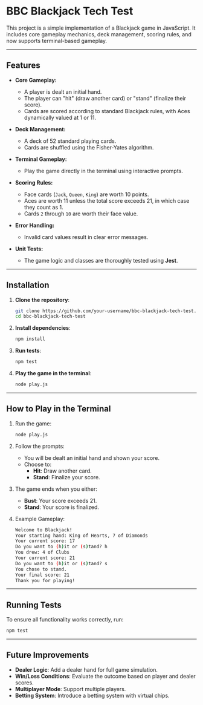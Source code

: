 # BBC Blackjack Tech Test

This project is a simple implementation of a Blackjack game in JavaScript. It includes core gameplay mechanics, deck management, scoring rules, and now supports terminal-based gameplay.

---

## Features

- **Core Gameplay:**
  - A player is dealt an initial hand.
  - The player can "hit" (draw another card) or "stand" (finalize their score).
  - Cards are scored according to standard Blackjack rules, with Aces dynamically valued at 1 or 11.

- **Deck Management:**
  - A deck of 52 standard playing cards.
  - Cards are shuffled using the Fisher-Yates algorithm.

- **Terminal Gameplay:**
  - Play the game directly in the terminal using interactive prompts.

- **Scoring Rules:**
  - Face cards (`Jack`, `Queen`, `King`) are worth 10 points.
  - Aces are worth 11 unless the total score exceeds 21, in which case they count as 1.
  - Cards `2` through `10` are worth their face value.

- **Error Handling:**
  - Invalid card values result in clear error messages.

- **Unit Tests:**
  - The game logic and classes are thoroughly tested using **Jest**.

---

## Installation

1. **Clone the repository**:
   ```bash
   git clone https://github.com/your-username/bbc-blackjack-tech-test.git
   cd bbc-blackjack-tech-test
   ```

2. **Install dependencies**:
   ```bash
   npm install
   ```

3. **Run tests**:
   ```bash
   npm test
   ```

4. **Play the game in the terminal**:
   ```bash
   node play.js
   ```

---


## How to Play in the Terminal

1. Run the game:
   ```bash
   node play.js
   ```

2. Follow the prompts:
   - You will be dealt an initial hand and shown your score.
   - Choose to:
     - **Hit**: Draw another card.
     - **Stand**: Finalize your score.

3. The game ends when you either:
   - **Bust**: Your score exceeds 21.
   - **Stand**: Your score is finalized.

4. Example Gameplay:
   ```bash
   Welcome to Blackjack!
   Your starting hand: King of Hearts, 7 of Diamonds
   Your current score: 17
   Do you want to (h)it or (s)tand? h
   You drew: 4 of Clubs
   Your current score: 21
   Do you want to (h)it or (s)tand? s
   You chose to stand.
   Your final score: 21
   Thank you for playing!
   ```

---

## Running Tests

To ensure all functionality works correctly, run:
```bash
npm test
```

---

## Future Improvements

- **Dealer Logic**: Add a dealer hand for full game simulation.
- **Win/Loss Conditions**: Evaluate the outcome based on player and dealer scores.
- **Multiplayer Mode**: Support multiple players.
- **Betting System**: Introduce a betting system with virtual chips.
